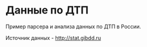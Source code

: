 # Данные по ДТП
Пример парсера и анализа данных по ДТП в России.

Источник данных - http://stat.gibdd.ru